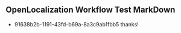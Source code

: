 ## OpenLocalization Workflow Test MarkDown
* 91638b2b-1191-43fd-b69a-8a3c9ab1fbb5 thanks!

<!--HONumber=Aug16_HO5-->


